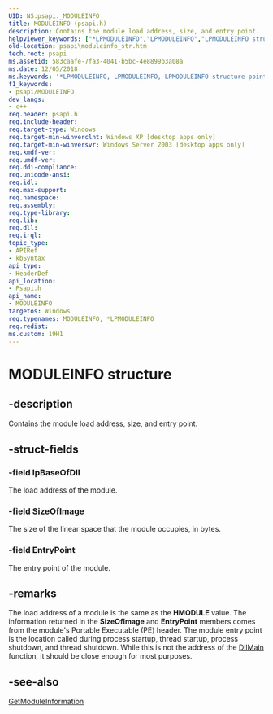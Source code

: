 ```yaml
---
UID: NS:psapi._MODULEINFO
title: MODULEINFO (psapi.h)
description: Contains the module load address, size, and entry point.helpviewer_keywords: ["*LPMODULEINFO","LPMODULEINFO","LPMODULEINFO structure pointer [PSAPI]","MODULEINFO","MODULEINFO structure [PSAPI]","_win32_moduleinfo_str","base.moduleinfo_str","psapi.moduleinfo_str","psapi/LPMODULEINFO","psapi/MODULEINFO"]
old-location: psapi\moduleinfo_str.htm
tech.root: psapi
ms.assetid: 583caafe-7fa3-4041-b5bc-4e8899b3a08a
ms.date: 12/05/2018
ms.keywords: '*LPMODULEINFO, LPMODULEINFO, LPMODULEINFO structure pointer [PSAPI], MODULEINFO, MODULEINFO structure [PSAPI], _win32_moduleinfo_str, base.moduleinfo_str, psapi.moduleinfo_str, psapi/LPMODULEINFO, psapi/MODULEINFO'
f1_keywords:
- psapi/MODULEINFO
dev_langs:
- c++
req.header: psapi.h
req.include-header: 
req.target-type: Windows
req.target-min-winverclnt: Windows XP [desktop apps only]
req.target-min-winversvr: Windows Server 2003 [desktop apps only]
req.kmdf-ver: 
req.umdf-ver: 
req.ddi-compliance: 
req.unicode-ansi: 
req.idl: 
req.max-support: 
req.namespace: 
req.assembly: 
req.type-library: 
req.lib: 
req.dll: 
req.irql: 
topic_type:
- APIRef
- kbSyntax
api_type:
- HeaderDef
api_location:
- Psapi.h
api_name:
- MODULEINFO
targetos: Windows
req.typenames: MODULEINFO, *LPMODULEINFO
req.redist: 
ms.custom: 19H1
---
```


# MODULEINFO structure


## -description


Contains the module load address, size, and entry point.


## -struct-fields




### -field lpBaseOfDll

The load address of the module.


### -field SizeOfImage

The size of the linear space that the module occupies, in bytes.


### -field EntryPoint

The entry point of the module.


## -remarks



The load address of a module is the same as the <b>HMODULE</b> value. The information returned in the <b>SizeOfImage</b> and <b>EntryPoint</b> members comes from the module's Portable Executable (PE) header. The module entry point is the location called during process startup, thread startup, process shutdown, and thread shutdown. While this is not the address of the 
<a href="https://docs.microsoft.com/windows/desktop/Dlls/dllmain">DllMain</a> function, it should be close enough for most purposes.




## -see-also




<a href="https://docs.microsoft.com/windows/desktop/api/psapi/nf-psapi-getmoduleinformation">GetModuleInformation</a>
 

 

